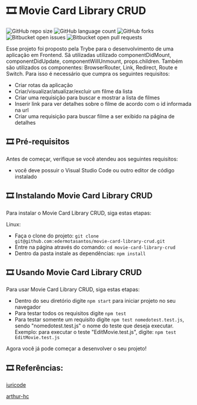 # 🎞 Movie Card Library CRUD

![GitHub repo size](https://img.shields.io/github/repo-size/iuricode/README-template?style=for-the-badge)
![GitHub language count](https://img.shields.io/github/languages/count/iuricode/README-template?style=for-the-badge)
![GitHub forks](https://img.shields.io/github/forks/iuricode/README-template?style=for-the-badge)
![Bitbucket open issues](https://img.shields.io/bitbucket/issues/iuricode/README-template?style=for-the-badge)
![Bitbucket open pull requests](https://img.shields.io/bitbucket/pr-raw/iuricode/README-template?style=for-the-badge)

Esse projeto foi proposto pela Trybe para o desenvolvimento de uma aplicação em Frontend. Sã utilizadas utilizado componentDidMount, componentDidUpdate, componentWillUnmount, props.children. Também são utilizados os componentes: BrowserRouter, Link, Redirect, Route e Switch. Para isso é necessário que cumpra os seguintes requisitos:
- Criar rotas da aplicação
- Criar/visualizar/atualizar/excluir um filme da lista
- Criar uma requisição para buscar e mostrar a lista de filmes
- Inserir link para ver detalhes sobre o filme de acordo com o id informada na url 
- Criar uma requisição para buscar filme a ser exibido na página de detalhes

<!-- <img src="exemplo-image.png" alt="exemplo imagem"> -->

## 🎞 Pré-requisitos

Antes de começar, verifique se você atendeu aos seguintes requisitos:
* você deve possuir o Visual Studio Code ou outro editor de código instalado

## 🎞 Instalando Movie Card Library CRUD

Para instalar o Movie Card Library CRUD, siga estas etapas:

Linux:

* Faça o clone do projeto: 
`git clone git@github.com:edermotasantos/movie-card-library-crud.git`
* Entre na página através do comando:
`cd movie-card-library-crud`
* Dentro da pasta instale as dependências:
`npm install`

## 🎞 Usando Movie Card Library CRUD

Para usar Movie Card Library CRUD, siga estas etapas:
* Dentro do seu diretório digite `npm start` para iniciar projeto no seu navegador
* Para testar todos os requisitos digite `npm test`
* Para testar somente um requisito digite `npm test nomedotest.test.js`, sendo "nomedotest.test.js" o nome do teste que deseja executar. Exemplo: para executar o teste "EditMovie.test.js", digite: `npm test EditMovie.test.js`

Agora você já pode começar a desenvolver o seu projeto!

## 🎞 Referências:
<a href="https://github.com/iuricode/readme-template/blob/main/README-repository/iuricode.md">iuricode</a>

<a href="https://github.com/arthur-hc/Project-Cookmaster/edit/main/README.md">arthur-hc</a>
